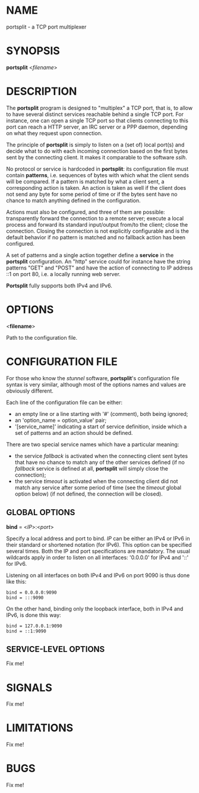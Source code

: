 # NAME

portsplit - a TCP port multiplexer

# SYNOPSIS

**portsplit** \<_filename_\>

# DESCRIPTION

The **portsplit** program is designed to "multiplex" a TCP port, that is, to allow to have several distinct services reachable behind a single TCP port. For instance, one can open a single TCP port so that clients connecting to this port can reach a HTTP server, an IRC server or a PPP daemon, depending on what they request upon connection.

The principle of **portsplit** is simply to listen on a (set of) local port(s) and decide what to do with each incoming connection based on the first bytes sent by the connecting client. It makes it comparable to the software _sslh_.

No protocol or service is hardcoded in **portsplit**: its configuration file must contain **patterns**, i.e. sequences of bytes with which what the client sends will be compared. If a pattern is matched by what a client sent, a corresponding action is taken. An action is taken as well if the client does not send any byte for some period of time or if the bytes sent have no chance to match anything defined in the configuration.

Actions must also be configured, and three of them are possible: transparently forward the connection to a remote server; execute a local process and forward its standard input/output from/to the client; close the connection. Closing the connection is not explicitly configurable and is the default behavior if no pattern is matched and no fallback action has been configured.

A set of patterns and a single action together define a **service** in the **portsplit** configuration. An "http" service could for instance have the string patterns "GET" and "POST" and have the action of connecting to IP address ::1 on port 80, i.e. a locally running web server.

**Portsplit** fully supports both IPv4 and IPv6.

# OPTIONS

\<**filename**\>

Path to the configuration file.

# CONFIGURATION FILE

For those who know the _stunnel_ software, **portsplit**'s configuration file syntax is very similar, although most of the options names and values are obviously different.

Each line of the configuration file can be either:

* an empty line or a line starting with '#' (comment), both being ignored;
* an 'option_name = option_value' pair;
* '[service_name]' indicating a start of service definition, inside which a set of patterns and an action should be defined.

There are two special service names which have a particular meaning:

* the service _fallback_ is activated when the connecting client sent bytes that have no chance to match any of the other services defined (if no _fallback_ service  is defined at all, **portsplit** will simply close the connection);
* the service _timeout_ is activated when the connecting client did not match any service after some period of time (see the _timeout_ global option below) (if not defined, the connection will be closed).

## GLOBAL OPTIONS

**bind** = \<_IP_\>:\<_port_\>

Specify a local address and port to bind. _IP_ can be either an IPv4 or IPv6 in their standard or shortened notation (for IPv6). This option can be specified several times. Both the IP and port specifications are mandatory. The usual wildcards apply in order to listen on all interfaces: '0.0.0.0' for IPv4 and '::' for IPv6.

Listening on all interfaces on both IPv4 and IPv6 on port 9090 is thus done like this:

    bind = 0.0.0.0:9090
    bind = :::9090

On the other hand, binding only the loopback interface, both in IPv4 and IPv6, is done this way:

    bind = 127.0.0.1:9090
    bind = ::1:9090

## SERVICE-LEVEL OPTIONS

Fix me!

# SIGNALS

Fix me!

# LIMITATIONS

Fix me!

# BUGS

Fix me!
